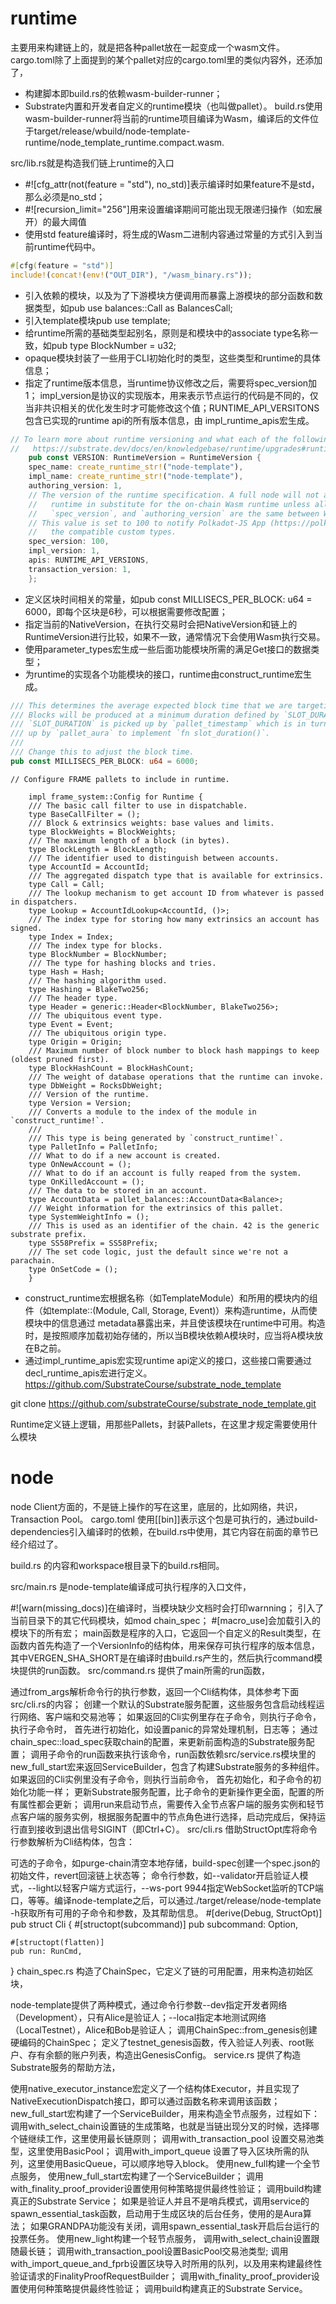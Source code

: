 # runtime
主要用来构建链上的，就是把各种pallet放在一起变成一个wasm文件。
cargo.toml除了上面提到的某个pallet对应的cargo.toml里的类似内容外，还添加了，
* 构建脚本即build.rs的依赖wasm-builder-runner；
* Substrate内置和开发者自定义的runtime模块（也叫做pallet）。
build.rs使用wasm-builder-runner将当前的runtime项目编译为Wasm，编译后的文件位于target/release/wbuild/node-template-runtime/node_template_runtime.compact.wasm.

src/lib.rs就是构造我们链上runtime的入口
* #![cfg_attr(not(feature = "std"), no_std)]表示编译时如果feature不是std，那么必须是no_std；
* #![recursion_limit="256"]用来设置编译期间可能出现无限递归操作（如宏展开）的最大阈值
* 使用std feature编译时，将生成的Wasm二进制内容通过常量的方式引入到当前runtime代码中。
```rust
#[cfg(feature = "std")]
include!(concat!(env!("OUT_DIR"), "/wasm_binary.rs"));
```
* 引入依赖的模块，以及为了下游模块方便调用而暴露上游模块的部分函数和数据类型，如pub use balances::Call as BalancesCall;
* 引入template模块pub use template;
* 给runtime所需的基础类型起别名，原则是和模块中的associate type名称一致，如pub type BlockNumber = u32;
* opaque模块封装了一些用于CLI初始化时的类型，这些类型和runtime的具体信息；
* 指定了runtime版本信息，当runtime协议修改之后，需要将spec_version加1；
 impl_version是协议的实现版本，用来表示节点运行的代码是不同的，仅当非共识相关的优化发生时才可能修改这个值；RUNTIME_API_VERSITONS包含已实现的runtime api的所有版本信息，由
 impl_runtime_apis宏生成。
```rust
// To learn more about runtime versioning and what each of the following value means:
//   https://substrate.dev/docs/en/knowledgebase/runtime/upgrades#runtime-versioning
    pub const VERSION: RuntimeVersion = RuntimeVersion {
	spec_name: create_runtime_str!("node-template"),
	impl_name: create_runtime_str!("node-template"),
	authoring_version: 1,
	// The version of the runtime specification. A full node will not attempt to use its native
	//   runtime in substitute for the on-chain Wasm runtime unless all of `spec_name`,
	//   `spec_version`, and `authoring_version` are the same between Wasm and native.
	// This value is set to 100 to notify Polkadot-JS App (https://polkadot.js.org/apps) to use
	//   the compatible custom types.
	spec_version: 100,
	impl_version: 1,
	apis: RUNTIME_API_VERSIONS,
	transaction_version: 1,
    };
```
* 定义区块时间相关的常量，如pub const MILLISECS_PER_BLOCK: u64 = 6000，即每个区块是6秒，可以根据需要修改配置；
* 指定当前的NativeVersion，在执行交易时会把NativeVersion和链上的RuntimeVersion进行比较，如果不一致，通常情况下会使用Wasm执行交易。
* 使用parameter_types宏生成一些后面功能模块所需的满足Get接口的数据类型；
* 为runtime的实现各个功能模块的接口，runtime由construct_runtime宏生成。
```rust
/// This determines the average expected block time that we are targeting.
/// Blocks will be produced at a minimum duration defined by `SLOT_DURATION`.
/// `SLOT_DURATION` is picked up by `pallet_timestamp` which is in turn picked
/// up by `pallet_aura` to implement `fn slot_duration()`.
///
/// Change this to adjust the block time.
pub const MILLISECS_PER_BLOCK: u64 = 6000;
```
```
// Configure FRAME pallets to include in runtime.

    impl frame_system::Config for Runtime {
	/// The basic call filter to use in dispatchable.
	type BaseCallFilter = ();
	/// Block & extrinsics weights: base values and limits.
	type BlockWeights = BlockWeights;
	/// The maximum length of a block (in bytes).
	type BlockLength = BlockLength;
	/// The identifier used to distinguish between accounts.
	type AccountId = AccountId;
	/// The aggregated dispatch type that is available for extrinsics.
	type Call = Call;
	/// The lookup mechanism to get account ID from whatever is passed in dispatchers.
	type Lookup = AccountIdLookup<AccountId, ()>;
	/// The index type for storing how many extrinsics an account has signed.
	type Index = Index;
	/// The index type for blocks.
	type BlockNumber = BlockNumber;
	/// The type for hashing blocks and tries.
	type Hash = Hash;
	/// The hashing algorithm used.
	type Hashing = BlakeTwo256;
	/// The header type.
	type Header = generic::Header<BlockNumber, BlakeTwo256>;
	/// The ubiquitous event type.
	type Event = Event;
	/// The ubiquitous origin type.
	type Origin = Origin;
	/// Maximum number of block number to block hash mappings to keep (oldest pruned first).
	type BlockHashCount = BlockHashCount;
	/// The weight of database operations that the runtime can invoke.
	type DbWeight = RocksDbWeight;
	/// Version of the runtime.
	type Version = Version;
	/// Converts a module to the index of the module in `construct_runtime!`.
	///
	/// This type is being generated by `construct_runtime!`.
	type PalletInfo = PalletInfo;
	/// What to do if a new account is created.
	type OnNewAccount = ();
	/// What to do if an account is fully reaped from the system.
	type OnKilledAccount = ();
	/// The data to be stored in an account.
	type AccountData = pallet_balances::AccountData<Balance>;
	/// Weight information for the extrinsics of this pallet.
	type SystemWeightInfo = ();
	/// This is used as an identifier of the chain. 42 is the generic substrate prefix.
	type SS58Prefix = SS58Prefix;
	/// The set code logic, just the default since we're not a parachain.
	type OnSetCode = ();
    }
```
* construct_runtime宏根据名称（如TemplateModule）和所用的模块内的组件（如template::(Module, Call, Storage, Event<T>)）来构造runtime，从而使模块中的信息通过
metadata暴露出来，并且使该模块在runtime中可用。构造时，是按照顺序加载初始存储的，所以当B模块依赖A模块时，应当将A模块放在B之前。
* 通过impl_runtime_apis宏实现runtime api定义的接口，这些接口需要通过decl_runtime_apis宏进行定义。
<https://github.com/SubstrateCourse/substrate_node_template>

git clone https://github.com/substrateCourse/substrate_node_template.git



Runtime定义链上逻辑，用那些Pallets，封装Pallets，在这里才规定需要使用什么模块

# node
node
Client方面的，不是链上操作的写在这里，底层的，比如网络，共识，Transaction Pool。
cargo.toml 使用[[bin]]表示这个包是可执行的，通过build-dependencies引入编译时的依赖，在build.rs中使用，其它内容在前面的章节已经介绍过了。

build.rs 的内容和workspace根目录下的build.rs相同。

src/main.rs 是node-template编译成可执行程序的入口文件，

#![warn(missing_docs)]在编译时，当模块缺少文档时会打印warnning；
引入了当前目录下的其它代码模块，如mod chain_spec；
#[macro_use]会加载引入的模块下的所有宏；
main函数是程序的入口，它返回一个自定义的Result类型，在函数内首先构造了一个VersionInfo的结构体，用来保存可执行程序的版本信息，其中VERGEN_SHA_SHORT是在编译时由build.rs产生的，然后执行command模块提供的run函数。
src/command.rs 提供了main所需的run函数，

通过from_args解析命令行的执行参数，返回一个Cli结构体，具体参考下面src/cli.rs的内容；
创建一个默认的Substrate服务配置，这些服务包含启动线程运行网络、客户端和交易池等；
如果返回的Cli实例里存在子命令，则执行子命令，执行子命令时，
首先进行初始化，如设置panic的异常处理机制，日志等；
通过chain_spec::load_spec获取chain的配置，来更新前面构造的Substrate服务配置；
调用子命令的run函数来执行该命令，run函数依赖src/service.rs模块里的new_full_start宏来返回ServiceBuilder，包含了构建Substrate服务的多种组件。
如果返回的Cli实例里没有子命令，则执行当前命令，
首先初始化，和子命令的初始化功能一样；
更新Substrate服务配置，比子命令的更新操作更全面，配置的所有属性都会更新；
调用run来启动节点，需要传入全节点客户端的服务实例和轻节点客户端的服务实例，根据服务配置中的节点角色进行选择，启动完成后，保持运行直到接收到退出信号SIGINT（即Ctrl+C）。
src/cli.rs 借助StructOpt库将命令行参数解析为Cli结构体，包含：

可选的子命令，如purge-chain清空本地存储，build-spec创建一个spec.json的初始文件，revert回滚链上状态等；
命令行参数，如--validator开启验证人模式，--light以轻客户端方式运行，--ws-port 9944指定WebSocket监听的TCP端口，等等。编译node-template之后，可以通过./target/release/node-template -h获取所有可用的子命令和参数，及其帮助信息。
#[derive(Debug, StructOpt)]
pub struct Cli {
    #[structopt(subcommand)]
    pub subcommand: Option<Subcommand>,

    #[structopt(flatten)]
    pub run: RunCmd,
}
chain_spec.rs 构造了ChainSpec，它定义了链的可用配置，用来构造初始区块，

node-template提供了两种模式，通过命令行参数--dev指定开发者网络（Development），只有Alice是验证人；--local指定本地测试网络（LocalTestnet），Alice和Bob是验证人；
调用ChainSpec::from_genesis创建硬编码的ChainSpec；
定义了testnet_genesis函数，传入验证人列表、root账户、存有余额的账户列表，构造出GenesisConfig。
service.rs 提供了构造Substrate服务的帮助方法，

使用native_executor_instance宏定义了一个结构体Executor，并且实现了NativeExecutionDispatch接口，即可以通过函数名称来调用该函数；
new_full_start宏构建了一个ServiceBuilder，用来构造全节点服务，过程如下：
调用with_select_chain设置链的生成策略，也就是当链出现分叉的时候，选择哪个链继续工作，这里使用最长链原则；
调用with_transaction_pool 设置交易池类型，这里使用BasicPool；
调用with_import_queue 设置了导入区块所需的队列，这里使用BasicQueue，可以顺序地导入block。
使用new_full构建一个全节点服务，
使用new_full_start宏构建了一个ServiceBuilder；
调用with_finality_proof_provider设置使用何种策略提供最终性验证；
调用build构建真正的Substrate Service；
如果是验证人并且不是哨兵模式，调用service的spawn_essential_task函数，启动用于生成区块的后台任务，使用的是Aura算法；
如果GRANDPA功能没有关闭，调用spawn_essential_task开启后台运行的投票任务。
使用new_light构建一个轻节点服务，
调用with_select_chain设置跟随最长链；
调用with_transaction_pool设置BasicPool交易池类型;
调用with_import_queue_and_fprb设置区块导入时所用的队列，以及用来构建最终性验证请求的FinalityProofRequestBuilder；
调用with_finality_proof_provider设置使用何种策略提供最终性验证；
调用build构建真正的Substrate Service。
